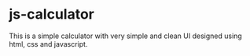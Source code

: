 # js-calculator
This is a simple calculator with very simple and clean UI designed using html, css and javascript.
